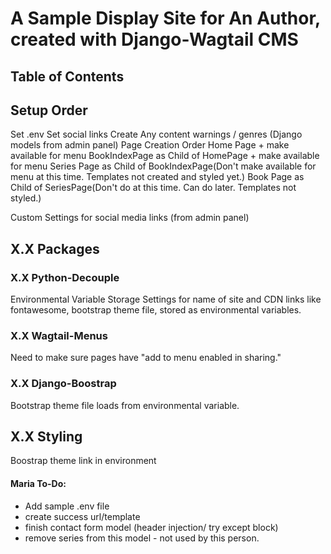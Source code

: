 # A Sample Display Site for An Author, created with Django-Wagtail CMS

## Table of Contents

## Setup Order

Set .env
Set social links
Create Any content warnings / genres (Django models from admin panel)
Page Creation Order
Home Page + make available for menu
BookIndexPage as Child of HomePage + make available for menu
Series Page as Child of BookIndexPage(Don't make available for menu at this time. Templates not created and styled yet.)
Book Page as Child of SeriesPage(Don't do at this time. Can do later. Templates not styled.)

Custom Settings for social media links (from admin panel)

## X.X Packages

### X.X Python-Decouple

Environmental Variable Storage
Settings for name of site and CDN links like fontawesome, bootstrap theme file, stored as environmental variables. 

### X.X Wagtail-Menus

Need to make sure pages have "add to menu enabled in sharing."

### X.X Django-Boostrap

Bootstrap theme file loads from environmental variable.

## X.X Styling

Boostrap theme link in environment

#### Maria To-Do:
- Add sample .env file
- create success url/template
- finish contact form model (header injection/ try except block)
- remove series from this model - not used by this person.